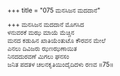+++
title = "075 ಮನಸಿಜನ ಮದದಾನೆ"

+++
ಮನಸಿಜನ ಮದದಾನೆ ಮೊಗಸಿದ  
ಳನುವರಕೆ ಮಝ ಮಾಯೆ ಮೆಚ್ಚಿನ  
ಮನದ ಕಡುಹಿನ ಖಾತಿಯೆಂತುಟೊ ಕೌರವನ ಮೇಲೆ  
ಎನಲು ದಿವಿಜರು ಝಣಝಣಾಯಿತ  
ನಿನದದುರವಣೆ ಮಿಗಲು ಘನಸಂ  
ಜನಿತ ಪದತಳ ಚಲನಕೃತಿಯಿಂದೈದಿದಳು ರಣವ       ॥75॥